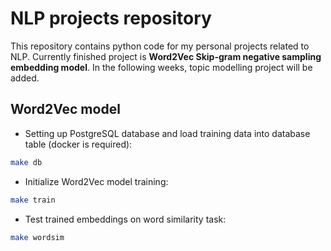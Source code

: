 # NLP projects repository

This repository contains python code for my personal projects related to NLP. Currently finished project is **Word2Vec
Skip-gram negative sampling embedding model**. In the following weeks, topic modelling project will be added.

## Word2Vec model
- Setting up PostgreSQL database and load training data into database table (docker is required):
```bash
make db
```

- Initialize Word2Vec model training:
```bash
make train
```
- Test trained embeddings on word similarity task:
```bash
make wordsim
```
